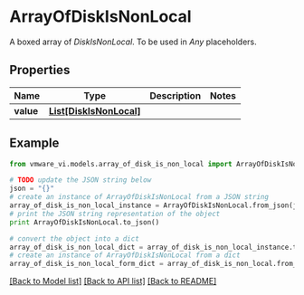 # ArrayOfDiskIsNonLocal

A boxed array of *DiskIsNonLocal*. To be used in *Any* placeholders. 

## Properties
Name | Type | Description | Notes
------------ | ------------- | ------------- | -------------
**value** | [**List[DiskIsNonLocal]**](DiskIsNonLocal.md) |  | 

## Example

```python
from vmware_vi.models.array_of_disk_is_non_local import ArrayOfDiskIsNonLocal

# TODO update the JSON string below
json = "{}"
# create an instance of ArrayOfDiskIsNonLocal from a JSON string
array_of_disk_is_non_local_instance = ArrayOfDiskIsNonLocal.from_json(json)
# print the JSON string representation of the object
print ArrayOfDiskIsNonLocal.to_json()

# convert the object into a dict
array_of_disk_is_non_local_dict = array_of_disk_is_non_local_instance.to_dict()
# create an instance of ArrayOfDiskIsNonLocal from a dict
array_of_disk_is_non_local_form_dict = array_of_disk_is_non_local.from_dict(array_of_disk_is_non_local_dict)
```
[[Back to Model list]](../README.md#documentation-for-models) [[Back to API list]](../README.md#documentation-for-api-endpoints) [[Back to README]](../README.md)



